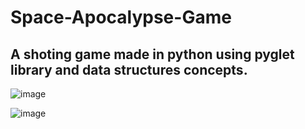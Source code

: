 # Space-Apocalypse-Game

## A shoting game made in python using pyglet library and data structures concepts.

![image](https://user-images.githubusercontent.com/76849373/130006702-5a443821-aeb7-4316-b3e4-049780a1f7ac.png)

![image](https://user-images.githubusercontent.com/76849373/130006615-c34f6f18-242d-433f-a736-882a2f2ba642.png)
